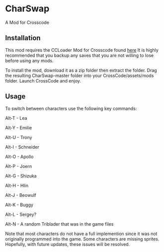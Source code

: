 # CharSwap
A Mod for Crosscode

## Installation
This mod requires the CCLoader Mod for Crosscode found [here](https://github.com/CCDirectLink/CCLoader)
It is highly recommended that you backup any saves that you are not willing to lose before using any mods.

To install the mod, download it as a zip folder then extract the folder. Drag the resulting CharSwap-master folder into your CrossCode/assets/mods folder. Launch CrossCode and enjoy.

## Usage
To switch between characters use the following key commands:

Alt-T - Lea

Alt-Y - Emilie

Alt-U - Trony

Alt-I - Schneider

Alt-O - Apollo

Alt-P - Joern

Alt-G - Shizuka

Alt-H - Hlin

Alt-J - Beowulf

Alt-K - Buggy

Alt-L - Sergey?

Alt-N - A random Triblader that was in the game files

Note that most characters do not have a full implemention since it was not originally programmed into the game. Some characters are missing sprites. Hopefully, with future updates, these issues will be resolved.
